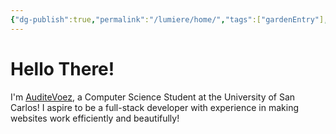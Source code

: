 ```yaml
---
{"dg-publish":true,"permalink":"/lumiere/home/","tags":["gardenEntry"],"dgShowFileTree":true,"dgShowToc":true,"created":"2024-12-17T15:26:00.106+08:00","updated":"2024-12-17T16:34:38.986+08:00"}
---
```


# Hello There!

I'm [AuditeVoez](https://github.com/AuditeVoez), a Computer Science Student at the University of San Carlos! I aspire to be a full-stack developer with experience in making websites work efficiently and beautifully!

